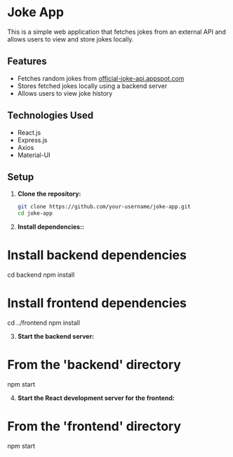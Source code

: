 # Joke App

This is a simple web application that fetches jokes from an external API and allows users to view and store jokes locally.

## Features

- Fetches random jokes from [official-joke-api.appspot.com](https://official-joke-api.appspot.com/random_joke)
- Stores fetched jokes locally using a backend server
- Allows users to view joke history

## Technologies Used

- React.js
- Express.js
- Axios
- Material-UI

## Setup

1. **Clone the repository:**

   ```bash
   git clone https://github.com/your-username/joke-app.git
   cd joke-app

   ```

2. **Install dependencies::**

# Install backend dependencies

cd backend
npm install

# Install frontend dependencies

cd ../frontend
npm install

3. **Start the backend server:**

# From the 'backend' directory

npm start

4. **Start the React development server for the frontend:**

# From the 'frontend' directory

npm start
